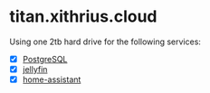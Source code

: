 # titan.xithrius.cloud

Using one 2tb hard drive for the following services:
- [x] [PostgreSQL](https://www.postgresql.org/)
- [x] [jellyfin](https://github.com/jellyfin/jellyfin)
- [x] [home-assistant](https://github.com/home-assistant/core)
